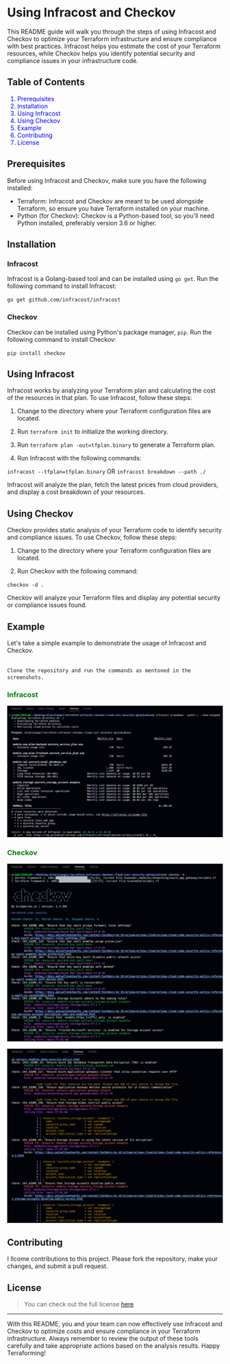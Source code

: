 Using Infracost and Checkov
===========================

This README guide will walk you through the steps of using Infracost and Checkov to optimize your Terraform infrastructure and ensure compliance with best practices. Infracost helps you estimate the cost of your Terraform resources, while Checkov helps you identify potential security and compliance issues in your infrastructure code.

Table of Contents
-----------------
<span style="color: blue;">

1.  Prerequisites
2.  Installation
3.  Using Infracost
4.  Using Checkov
5.  Example
6.  Contributing
7.  License

</span>

Prerequisites
------------

Before using Infracost and Checkov, make sure you have the following installed:

-   Terraform: Infracost and Checkov are meant to be used alongside Terraform, so ensure you have Terraform installed on your machine.
-   Python (for Checkov): Checkov is a Python-based tool, so you'll need Python installed, preferably version 3.6 or higher.

Installation
------------

### Infracost

Infracost is a Golang-based tool and can be installed using `go get`. Run the following command to install Infracost:



`go get github.com/infracost/infracost`

### Checkov

Checkov can be installed using Python's package manager, `pip`. Run the following command to install Checkov:



`pip install checkov`

Using Infracost
---------------

Infracost works by analyzing your Terraform plan and calculating the cost of the resources in that plan. To use Infracost, follow these steps:

1.  Change to the directory where your Terraform configuration files are located.

2.  Run `terraform init` to initialize the working directory.

3.  Run `terraform plan -out=tfplan.binary` to generate a Terraform plan.

4.  Run Infracost with the following commands:



`infracost --tfplan=tfplan.binary` OR `infracost breakdown --path ./ `

Infracost will analyze the plan, fetch the latest prices from cloud providers, and display a cost breakdown of your resources.


Using Checkov
-------------

Checkov provides static analysis of your Terraform code to identify security and compliance issues. To use Checkov, follow these steps:

1.  Change to the directory where your Terraform configuration files are located.

2.  Run Checkov with the following command:



`checkov -d .`

Checkov will analyze your Terraform files and display any potential security or compliance issues found.


Example
-------

Let's take a simple example to demonstrate the usage of Infracost and Checkov.

```

Clone the repository and run the commands as mentoned in the screenshots.

```
<!-- Heading level 3 with green color -->
<h3 style="color: green;"> Infracost</h3>

![image](https://github.com/aliarslangit/terraform-infracost-checkov-cloud-cost-security-optimization/blob/main/infracost.png)

<h3 style="color: green;"> Checkov</h3>

![image](https://github.com/aliarslangit/terraform-infracost-checkov-cloud-cost-security-optimization/blob/main/checkov1.png)

![image](https://github.com/aliarslangit/terraform-infracost-checkov-cloud-cost-security-optimization/blob/main/checkov2.png)



Contributing
------------

I Ilcome contributions to this project. Please fork the repository, make your changes, and submit a pull request.

License
-------


>You can check out the full license [here](https://github.com/aliarslangit/terraform-infracost-checkov-cloud-cost-security-optimization/blob/main/license.txt)
* * * * *

With this README, you and your team can now effectively use Infracost and Checkov to optimize costs and ensure compliance in your Terraform infrastructure. Always remember to review the output of these tools carefully and take appropriate actions based on the analysis results. Happy Terraforming!

